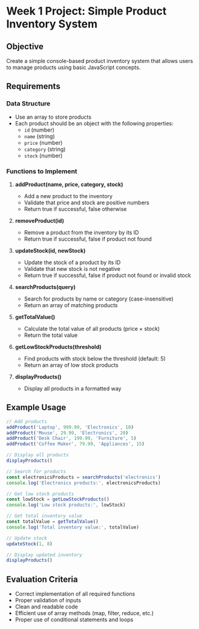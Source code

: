 # Week 1 Project: Simple Product Inventory System

## Objective

Create a simple console-based product inventory system that allows users to manage products using basic JavaScript concepts.

## Requirements

### Data Structure

- Use an array to store products
- Each product should be an object with the following properties:
  - `id` (number)
  - `name` (string)
  - `price` (number)
  - `category` (string)
  - `stock` (number)

### Functions to Implement

1. **addProduct(name, price, category, stock)**

   - Add a new product to the inventory
   - Validate that price and stock are positive numbers
   - Return true if successful, false otherwise

2. **removeProduct(id)**

   - Remove a product from the inventory by its ID
   - Return true if successful, false if product not found

3. **updateStock(id, newStock)**

   - Update the stock of a product by its ID
   - Validate that new stock is not negative
   - Return true if successful, false if product not found or invalid stock

4. **searchProducts(query)**

   - Search for products by name or category (case-insensitive)
   - Return an array of matching products

5. **getTotalValue()**

   - Calculate the total value of all products (price × stock)
   - Return the total value

6. **getLowStockProducts(threshold)**

   - Find products with stock below the threshold (default: 5)
   - Return an array of low stock products

7. **displayProducts()**
   - Display all products in a formatted way

## Example Usage

```javascript
// Add products
addProduct('Laptop', 999.99, 'Electronics', 10)
addProduct('Mouse', 29.99, 'Electronics', 20)
addProduct('Desk Chair', 199.99, 'Furniture', 5)
addProduct('Coffee Maker', 79.99, 'Appliances', 15)

// Display all products
displayProducts()

// Search for products
const electronicsProducts = searchProducts('electronics')
console.log('Electronics products:', electronicsProducts)

// Get low stock products
const lowStock = getLowStockProducts()
console.log('Low stock products:', lowStock)

// Get total inventory value
const totalValue = getTotalValue()
console.log('Total inventory value:', totalValue)

// Update stock
updateStock(1, 8)

// Display updated inventory
displayProducts()
```

## Evaluation Criteria

- Correct implementation of all required functions
- Proper validation of inputs
- Clean and readable code
- Efficient use of array methods (map, filter, reduce, etc.)
- Proper use of conditional statements and loops
